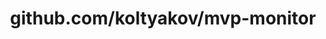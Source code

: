 ---
layout: post
title: github.com/koltyakov/mvp-monitor
categories: link
tags: [انگلیسی, برنامه‌نویسی]
---